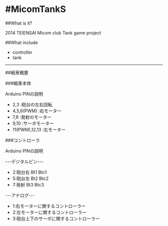 #MicomTankS
==============

##What is it?

2014 TEIENSAI Micom club Tank game project

##What include

* controller
* tank

---------

##戦車概要

###戦車本体 

Arduino 
PINの説明

* 2,3           :砲台の左右回転
* 4,5,6(PWM)    :右モーター
* 7,8           :発射のモーター
* 9,10          :サーボモーター
* 11(PWM),12,13 :左モーター

###コントローラ

Arduino
PINの説明

---デジタルピン---

* 2:砲台右 Bt1 Btc1
* 5:砲台左 Bt2 Btc2
* 7:発射   Bt3 Btc3

---アナログ---
   
* 1:右モーターに関するコントローラー
* 2:左モーターに関するコントローラー
* 3:砲台上下のサーボに関するコントローラー